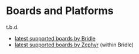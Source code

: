 # Boards and Platforms

t.b.d.

* [latest supported boards by Bridle][bridle-latest-boards]
* [latest supported boards by Zephyr][zephyr-latest-boards] (within Bridle)

[bridle-latest-boards]: https://bridle.tiac-systems.net/doc/latest/bridle/boards/index.html
[zephyr-latest-boards]: https://bridle.tiac-systems.net/doc/latest/zephyr/boards/index.html
